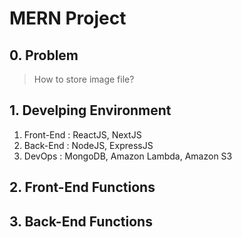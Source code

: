 # MERN Project

## 0. Problem

> How to store image file?

## 1. Develping Environment

1. Front-End : ReactJS, NextJS
2. Back-End : NodeJS, ExpressJS
3. DevOps : MongoDB, Amazon Lambda, Amazon S3

## 2. Front-End Functions

## 3. Back-End Functions 
